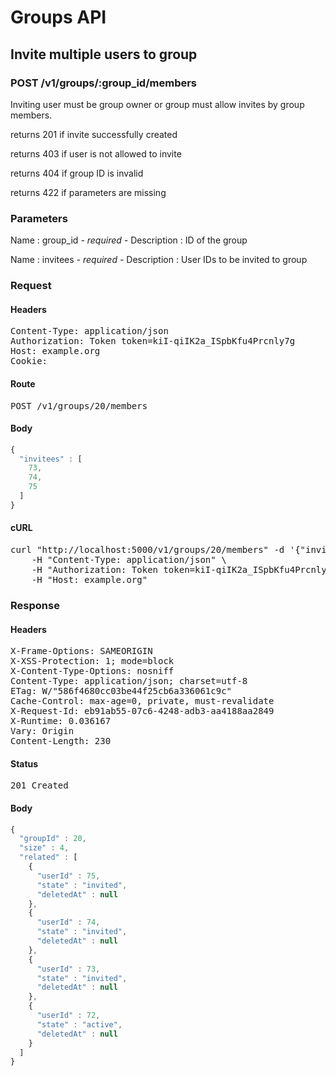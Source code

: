 # Groups API

## Invite multiple users to group

### POST /v1/groups/:group_id/members

Inviting user must be group owner or group must allow invites by group members.

returns 201 if invite successfully created

returns 403 if user is not allowed to invite

returns 404 if group ID is invalid

returns 422 if parameters are missing

### Parameters

Name : group_id *- required -*
Description : ID of the group

Name : invitees *- required -*
Description : User IDs to be invited to group

### Request

#### Headers

<pre>Content-Type: application/json
Authorization: Token token=kiI-qiIK2a_ISpbKfu4Prcnly7g
Host: example.org
Cookie: </pre>

#### Route

<pre>POST /v1/groups/20/members</pre>

#### Body
```javascript
{
  "invitees" : [
    73,
    74,
    75
  ]
}
```


#### cURL

<pre class="request">curl &quot;http://localhost:5000/v1/groups/20/members&quot; -d &#39;{&quot;invitees&quot;:[73,74,75]}&#39; -X POST \
	-H &quot;Content-Type: application/json&quot; \
	-H &quot;Authorization: Token token=kiI-qiIK2a_ISpbKfu4Prcnly7g&quot; \
	-H &quot;Host: example.org&quot;</pre>

### Response

#### Headers

<pre>X-Frame-Options: SAMEORIGIN
X-XSS-Protection: 1; mode=block
X-Content-Type-Options: nosniff
Content-Type: application/json; charset=utf-8
ETag: W/&quot;586f4680cc03be44f25cb6a336061c9c&quot;
Cache-Control: max-age=0, private, must-revalidate
X-Request-Id: eb91ab55-07c6-4248-adb3-aa4188aa2849
X-Runtime: 0.036167
Vary: Origin
Content-Length: 230</pre>

#### Status

<pre>201 Created</pre>

#### Body

```javascript
{
  "groupId" : 20,
  "size" : 4,
  "related" : [
    {
      "userId" : 75,
      "state" : "invited",
      "deletedAt" : null
    },
    {
      "userId" : 74,
      "state" : "invited",
      "deletedAt" : null
    },
    {
      "userId" : 73,
      "state" : "invited",
      "deletedAt" : null
    },
    {
      "userId" : 72,
      "state" : "active",
      "deletedAt" : null
    }
  ]
}
```
